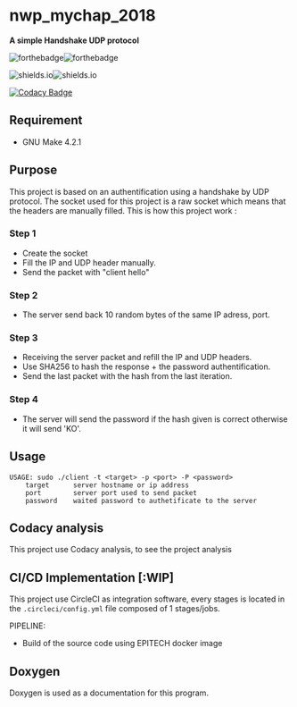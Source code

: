 # nwp_mychap_2018

**A simple Handshake UDP protocol**

![forthebadge](https://forthebadge.com/images/badges/built-with-grammas-recipe.svg)![forthebadge](https://forthebadge.com/images/badges/60-percent-of-the-time-works-every-time.svg)

![shields.io](https://img.shields.io/badge/docker-v18.06.1-blue.svg?style=for-the-badge)![shields.io](https://img.shields.io/badge/docker--compose-v1.22.0-blue.svg?style=for-the-badge)

[![Codacy Badge](https://api.codacy.com/project/badge/Grade/9d343dad0a334a0ba7f5cbbefc9adcdb)](https://www.codacy.com?utm_source=github.com&amp;utm_medium=referral&amp;utm_content=xNero321/OOP_arcade_2018&amp;utm_campaign=Badge_Grade)

## Requirement

- GNU Make 4.2.1

## Purpose

This project is based on an authentification using a handshake by UDP protocol.
The socket used for this project is a raw socket which means that the headers are manually filled.
This is how this project work :

### Step 1

- Create the socket
- Fill the IP and UDP header manually.
- Send the packet with "client hello"

### Step 2

- The server send back 10 random bytes of the same IP adress, port.

### Step 3

- Receiving the server packet and refill the IP and UDP headers.
- Use SHA256 to hash the response + the password authentification.
- Send the last packet with the hash from the last iteration.

### Step 4

- The server will send the password if the hash given is correct otherwise
it will send 'KO'.

## Usage
	USAGE: sudo ./client -t <target> -p <port> -P <password>
        target      server hostname or ip address
        port        server port used to send packet
        password    waited password to authetificate to the server

## Codacy analysis

This project use Codacy analysis, to see the project analysis

## CI/CD Implementation [:WIP]

This project use CircleCI as integration software, every stages is located
in the `.circleci/config.yml` file composed of 1 stages/jobs.

PIPELINE:

- Build of the source code using EPITECH docker image

## Doxygen

Doxygen is used as a documentation for this program.
